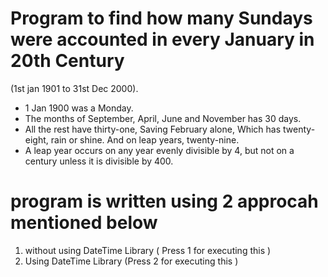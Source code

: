 # Program to find how many Sundays were accounted in every January in 20th Century
(1st jan 1901 to 31st Dec 2000).
* 1 Jan 1900 was a Monday.
* The months of September, April, June and November has 30 days.
* All the rest have thirty-one, Saving February alone, Which has twenty-eight, rain or
shine. And on leap years, twenty-nine.
*  A leap year occurs on any year evenly divisible by 4, but not on a century unless it is
divisible by 400.


# program is written using 2 approcah mentioned below 

1. without using DateTime Library ( Press 1 for executing this )
2. Using DateTime Library (Press 2 for executing this )
